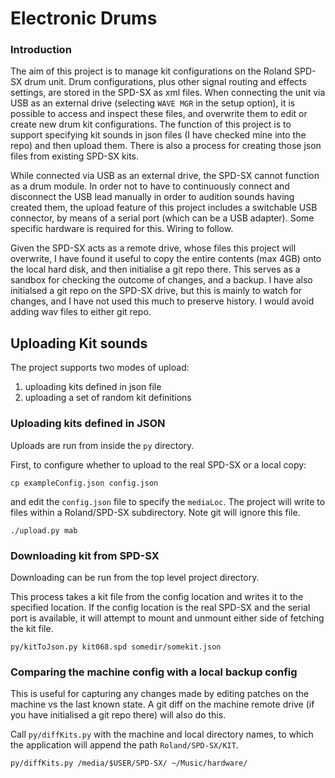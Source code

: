 
# Electronic Drums #

### Introduction ###
The aim of this project is to manage kit configurations on the Roland SPD-SX drum unit.
Drum configurations, plus other signal routing and effects settings, are stored in the SPD-SX as xml files.
When connecting the unit via USB as an external drive (selecting `WAVE MGR` in the setup option), 
it is possible to access and inspect these files, and overwrite them to edit or create new drum kit configurations.
The function of this project is to support specifying kit sounds in json files (I have checked mine into the repo) and then upload them.
There is also a process for creating those json files from existing SPD-SX kits.

While connected via USB as an external drive, the SPD-SX cannot function as a drum module.
In order not to have to continuously connect and disconnect the USB lead manually in order to audition sounds having created them, the upload feature of this project includes a switchable USB connector, by means of a serial port (which can be a USB adapter).
Some specific hardware is required for this.
Wiring to follow.

Given the SPD-SX acts as a remote drive, whose files this project will overwrite, I have found it useful to copy the entire contents (max 4GB) onto the local hard disk, and then initialise a git repo there. This serves as a sandbox for checking the outcome of changes, and a backup. I have also initialsed a git repo on the SPD-SX drive, but this is mainly to watch for changes, and I have not used this much to preserve history. I would avoid adding wav files to either git repo.

## Uploading Kit sounds ##

The project supports two modes of upload:
1) uploading kits defined in json file
2) uploading a set of random kit definitions

### Uploading kits defined in JSON ###

Uploads are run from inside the `py` directory.

First, to configure whether to upload to the real SPD-SX or a local copy:

```commandline
cp exampleConfig.json config.json
```
and edit the `config.json` file to specify the `mediaLoc`. The project will write to files within a Roland/SPD-SX subdirectory.
Note git will ignore this file.

```commandline
./upload.py mab
```

### Downloading kit from SPD-SX ###

Downloading can be run from the top level project directory.

This process takes a kit file from the config location and writes it to the specified location. If the config location is the real SPD-SX and the serial port is available, it will attempt to mount and unmount either side of fetching the kit file.

```commandline
py/kitToJson.py kit068.spd somedir/somekit.json
```


### Comparing the machine config with a local backup config ###
This is useful for capturing any changes made by editing patches on the machine vs the last known state. A git diff on the machine remote drive (if you have initialised a git repo there) will also do this.

Call `py/diffKits.py` with the machine and local directory names, to which the application will append the path `Roland/SPD-SX/KIT`.

```commandline
py/diffKits.py /media/$USER/SPD-SX/ ~/Music/hardware/
```

